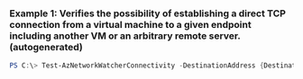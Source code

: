 ### Example 1: Verifies the possibility of establishing a direct TCP connection from a virtual machine to a given endpoint including another VM or an arbitrary remote server. (autogenerated)
```powershell
PS C:\> Test-AzNetworkWatcherConnectivity -DestinationAddress {DestinationAddress} -DestinationPort {DestinationPort} -NetworkWatcher {NetworkWatcher} -SourceId {SourceId}
```


